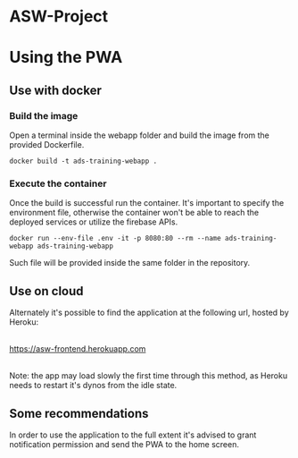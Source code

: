 # ASW-Project
# Using the PWA

## Use with docker

### Build the image
Open a terminal inside the webapp folder and build the image from the provided Dockerfile.

```
docker build -t ads-training-webapp .
```

### Execute the container
Once the build is successful run the container.
It's important to specify the environment file, otherwise the container won't be able to reach the deployed services
or utilize the firebase APIs.
```
docker run --env-file .env -it -p 8080:80 --rm --name ads-training-webapp ads-training-webapp
```
Such file will be provided inside the same folder in the repository.

## Use on cloud
Alternately it's possible to find the application at the following url, hosted by Heroku: <br></br>

https://asw-frontend.herokuapp.com    <br></br>

Note: the app may load slowly the first time through this method, as Heroku needs to restart it's dynos from the idle state.

## Some recommendations

In order to use the application to the full extent it's advised to grant notification permission and send the PWA to the home screen.
